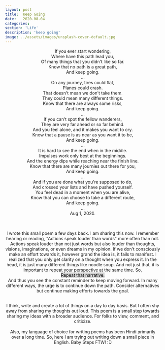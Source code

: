 ```yaml
---
layout: post
title:  Keep Going
date:   2020-08-04
categories:
section: 'Life'
description: 'keep going'
image: ../assets/images/unsplash-cover-default.jpg
---
```


<center>
<div>
If you ever start wondering,
<br>
Where have this path lead you,
<br>
Of many things that you didn't like so far.
<br>
Know that no path is a great path,
<br>
And keep going.
<br>

</div>
...

<div>
On any journey, tires could flat,
<br>
Planes could crash.
<br>
That doesn't mean we don't take them.
<br>
They could mean many different things.
<br>
Know that there are always some risks,
<br>
And keep going.
<br>

</div>
...

<div>
If you can't spot the fellow wanderers,
<br>
They are very far ahead or so far behind.
<br>
And you feel alone, and it makes you want to cry.
<br>
Know that a pause is as near as you want it to be,
<br>
And keep going.
<br>

</div>
...

<div>
It is hard to see the end when in the middle.
<br>
Impulses work only best at the beginnings.
<br>
And the energy dips while reaching near the finish line.
<br>
Know that there are many journies out there for you,
<br>
And keep going.
<br>

</div>
...

<div>
And if you are done what you're supposed to do,
<br>
And crossed your lists and have pushed yourself.
<br>
You feel dead in a moment when you are alive,
<br>
Know that you can choose to take a different route,
<br>
And keep going.
<br>

</div>
...

<div>
Aug 1, 2020.
</div>

<div>
<br>
<br>

I wrote this small poem a few days back. I am sharing this now. I remember hearing or reading, "Actions speak louder than words" more often than not. Actions speak louder than not just words but also louder than thoughts, visions, imaginations, or even dreams in my opinion. If we don't consciously make an effort towards it, however grand the idea is, it fails to manifest.
I realized that you only get clarity on a thought when you express it. In the head, it is just many different things like noodle soup. And not just that, it is important to repeat your perspective at the same time. So,
<br>
<mark style="background-color: lightgrey">
Repeat that narrative.
<br>
</mark>
And thus you see the constant reminder to keep moving forward. In many different
ways, the urge is to continue down the path. Consider
alternatives but continue making efforts towards the goal.
<br>
<br>

I think, write and create a lot of things on a day to day basis. But I often shy
away from sharing my thoughts out loud. This poem is a small step towards sharing my ideas with a broader audience. For
folks to view, comment, and criticize.
<br>
<br>
Also, my language of choice
for
writing poems has been Hindi primarily over a long time. So,
here I am trying out writing down a small piece in English. Baby Steps
FTW!
:D 
